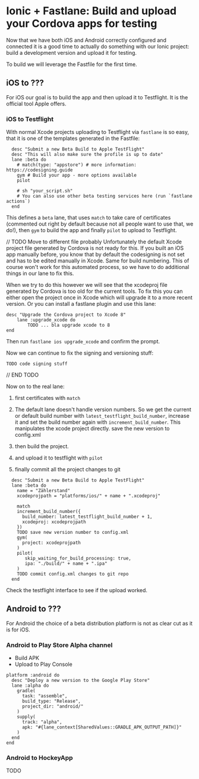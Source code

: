 # Ionic + Fastlane: Build and upload your Cordova apps for testing

Now that we have both iOS and Android correctly configured and connected it is a good time to actually do something with our Ionic project: build a development version and upload it for testing.

To build we will leverage the Fastfile for the first time.

## iOS to ???

For iOS our goal is to build the app and then upload it to Testflight. It is the official tool Apple offers.

### iOS to Testflight

With normal Xcode projects uploading to Testflight via `fastlane` is so easy, that it is one of the templates generated in the Fastfile:

```
  desc "Submit a new Beta Build to Apple TestFlight"
  desc "This will also make sure the profile is up to date"
  lane :beta do
    # match(type: "appstore") # more information: https://codesigning.guide
    gym # Build your app - more options available
    pilot

    # sh "your_script.sh"
    # You can also use other beta testing services here (run `fastlane actions`)
  end
```

This defines a `beta` lane, that uses `match` to take care of certificates (commented out right by default because not all people want to use that, we do!), then `gym` to build the app and finally `pilot` to upload to Testflight.

// TODO Move to different file probably
Unfortunately the default Xcode project file generated by Cordova is not ready for this. If you built an iOS app manually before, you know that by default the codesigning is not set and has to be edited manually in Xcode. Same for build numbering. This of course won't work for this automated process, so we have to do additional things in our lane to fix this. 

When we try to do this however we will see that the xcodeproj file generated by Cordova is too old for the current tools. To fix this you can either open the project once in Xcode which will upgrade it to a more recent version. Or you can install a fastlane plugin and use this lane:

```
desc "Upgrade the Cordova project to Xcode 8"
	lane :upgrade_xcode do
        TODO ... bla upgrade xcode to 8
end
```

Then run `fastlane ios upgrade_xcode` and confirm the prompt.

Now we can continue to fix the signing and versioning stuff:

```
TODO code signing stuff
```
// END TODO

Now on to the real lane:

1. first certificates with `match`

2. The default lane doesn't handle version numbers. 
So we get the current or default build number with `latest_testflight_build_number`, increase it and set the build number again with `increment_build_number`. This manipulates the xcode project directly.
save the new version to config.xml

3. then build the project.

4. and upload it to testflight with `pilot`

5. finally commit all the project changes to git

```
  desc "Submit a new Beta Build to Apple TestFlight"
  lane :beta do
    name = "Zählerstand"
    xcodeprojpath = "platforms/ios/" + name + ".xcodeproj"

    match
    increment_build_number({
      build_number: latest_testflight_build_number + 1,
      xcodeproj: xcodeprojpath
    })
    TODO save new version number to config.xml
    gym(
      project: xcodeprojpath
    )
    pilot(
       skip_waiting_for_build_processing: true,
       ipa: "./build/" + name + ".ipa"
    )
    TODO commit config.xml changes to git repo
  end
```

Check the testflight interface to see if the upload worked.


## Android to ???

For Android the choice of a beta distribution platform is not as clear cut as it is for iOS.

### Android to Play Store Alpha channel

* Build APK
* Upload to Play Console

```
platform :android do
  desc "Deploy a new version to the Google Play Store"
  lane :alpha do
    gradle(
      task: "assemble",
      build_type: "Release",
      project_dir: "android/"
    )
    supply(
      track: "alpha",
      apk: "#{lane_context[SharedValues::GRADLE_APK_OUTPUT_PATH]}"
    )
  end
end
```

### Android to HockeyApp

TODO